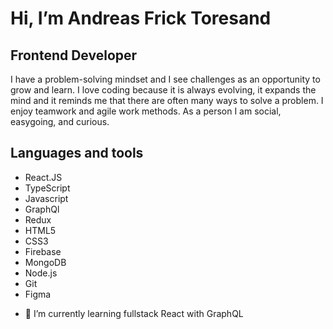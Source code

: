 # Hi, I’m Andreas Frick Toresand
## Frontend Developer
I have a problem-solving mindset and I see challenges as an opportunity to grow and learn. I love coding because it is always evolving, it expands the mind and it reminds me that there are often many ways to solve a problem. I enjoy teamwork and agile work methods. As a person I am social, easygoing, and curious. 

## Languages and tools
* React.JS
* TypeScript
* Javascript
* GraphQl
* Redux
* HTML5
* CSS3
* Firebase
* MongoDB
* Node.js 
* Git
* Figma

- 🌱 I’m currently learning fullstack React with GraphQL


<!---
AddeFreak/AddeFreak is a ✨ special ✨ repository because its `README.md` (this file) appears on your GitHub profile.
You can click the Preview link to take a look at your changes.
--->
